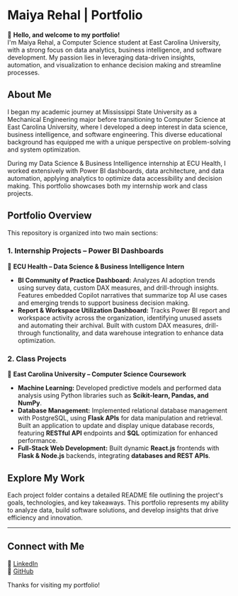# **Maiya Rehal | Portfolio**

👋 **Hello, and welcome to my portfolio!**  
I'm Maiya Rehal, a Computer Science student at East Carolina University, with a strong focus on data analytics, business intelligence, and software development. My passion lies in leveraging data-driven insights, automation, and visualization to enhance decision making and streamline processes.  


## **About Me**  
I began my academic journey at Mississippi State University as a Mechanical Engineering major before transitioning to Computer Science at East Carolina University, where I developed a deep interest in data science, business intelligence, and software engineering. This diverse educational background has equipped me with a unique perspective on problem-solving and system optimization.

During my Data Science & Business Intelligence internship at ECU Health, I worked extensively with Power BI dashboards, data architecture, and data automation, applying analytics to optimize data accessibility and decision making. This portfolio showcases both my internship work and class projects.


## **Portfolio Overview**  
This repository is organized into two main sections:  

### **1. Internship Projects – Power BI Dashboards**  
📌 **ECU Health – Data Science & Business Intelligence Intern**  
- **BI Community of Practice Dashboard:** Analyzes AI adoption trends using survey data, custom DAX measures, and drill-through insights. Features embedded Copilot narratives that summarize top AI use cases and emerging trends to support business decision making.  
- **Report & Workspace Utilization Dashboard:** Tracks Power BI report and workspace activity across the organization, identifying unused assets and automating their archival. Built with custom DAX measures, drill-through functionality, and data warehouse integration to enhance data optimization.  

### **2. Class Projects**  
📌 **East Carolina University – Computer Science Coursework**  
- **Machine Learning:** Developed predictive models and performed data analysis using Python libraries such as **Scikit-learn, Pandas, and NumPy**.  
- **Database Management:** Implemented relational database management with PostgreSQL, using **Flask APIs** for data manipulation and retrieval. Built an application to update and display unique database records, featuring **RESTful API** endpoints and **SQL** optimization for enhanced performance.  
- **Full-Stack Web Development:** Built dynamic **React.js** frontends with **Flask & Node.js** backends, integrating **databases and REST APIs**.    


## **Explore My Work**  
Each project folder contains a detailed README file outlining the project's goals, technologies, and key takeaways. This portfolio represents my ability to analyze data, build software solutions, and develop insights that drive efficiency and innovation.

---

## **Connect with Me**  
💼 [LinkedIn](https://www.linkedin.com/in/maiya-rehal)  
📂 [GitHub](https://github.com/maiyarehal)  

Thanks for visiting my portfolio!  
